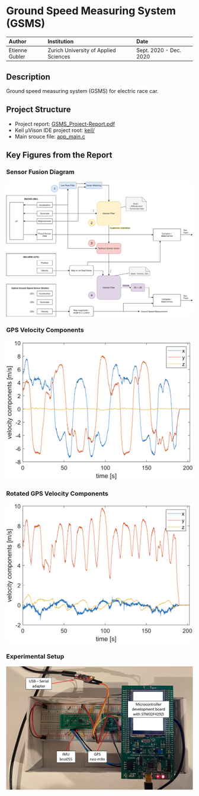 # Ground Speed Measuring System (GSMS)

| Author | Institution | Date |
|:---|:---|:---|
| Etienne Gubler | Zurich University of Applied Sciences | Sept. 2020 - Dec. 2020 |

## Description

Ground speed measuring system (GSMS) for electric race car.

## Project Structure

- Project report: [GSMS_Project-Report.pdf](./docs/report/GSMS_Project-Report.pdf)
- Keil &mu;Vison IDE project root: [keil/](./keil/)
- Main srouce file: [app_main.c](./keil/app/app_main.c)

## Key Figures from the Report

### Sensor Fusion Diagram

![Diagram of Kalman filter cascade for sensor fusion](./res/readme/sensor-fusion-diagram.png)

### GPS Velocity Components

![GPS velocity components](./res/readme/gps-vel_plot.png)

### Rotated GPS Velocity Components

![Rotated GPS velocity components](./res/readme/gps-vel-rot_plot.png)

### Experimental Setup

![Experimental setup](./res/readme/experimental-setup.png)
